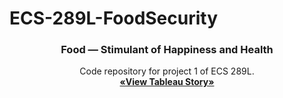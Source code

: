 # ECS-289L-FoodSecurity



<div align="center">
 <h3 align="center">Food — Stimulant of Happiness and Health</h3>

  <p align="center">
    Code repository for project 1 of ECS 289L. 
    <br />
    <a href="https://public.tableau.com/app/profile/cally.so/viz/food_stimulant_happiness_health_16825333783760/Final?publish=yes"><strong>«View Tableau Story»</strong></a>
  </p>

</div>

